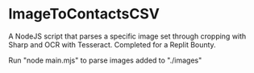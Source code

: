 # ImageToContactsCSV
A NodeJS script that parses a specific image set through cropping with Sharp and OCR with Tesseract. Completed for a Replit Bounty.

Run "node main.mjs" to parse images added to "./images"
